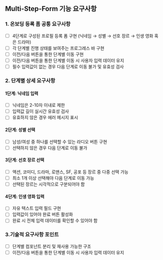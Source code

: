 ## Multi-Step-Form 기능 요구사항

### 1. 온보딩 등록 폼 공통 요구사항

- [ ] 4단계로 구성된 프로필 등록 폼 구현 (닉네임 → 성별 → 선호 장르 → 인생 영화 혹은 드라마)
- [ ] 각 단계별 진행 상태를 보여주는 프로그레스 바 구현
- [ ] 이전/다음 버튼을 통한 단계별 이동 구현
- [ ] 이전/다음 버튼을 통한 단계별 이동 시 사용자 입력 데이터 유지
- [ ] 필수 입력값이 없는 경우 다음 단계로 이동 불가 및 유효성 검사

### 2. 단계별 상세 요구사항

#### 1단계: 닉네임 입력

- [ ] 닉네임은 2-10자 이내로 제한
- [ ] 입력값 길이 실시간 유효성 검사
- [ ] 유효하지 않은 경우 에러 메시지 표시

#### 2단계: 성별 선택

- [ ] 남성/여성 중 하나를 선택할 수 있는 라디오 버튼 구현
- [ ] 선택하지 않은 경우 다음 단계로 이동 불가

#### 3단계: 선호 장르 선택

- [ ] 액션, 코미디, 드라마, 로맨스, SF, 공포 등 장르 중 다중 선택 가능
- [ ] 최소 1개 이상 선택해야 다음 단계로 이동 가능
- [ ] 선택된 장르는 시각적으로 구분되어야 함

#### 4단계: 인생 영화 입력

- [ ] 자유 텍스트 입력 필드 구현
- [ ] 입력값이 있어야 완료 버튼 활성화
- [ ] 완료 시 전체 입력 데이터를 확인할 수 있어야 함

### 3.기술적 요구사항 포인트

- [ ] 단계별 컴포넌트 분리 및 재사용 가능한 구조
- [ ] 이전/다음 버튼을 통한 단계별 이동 시 사용자 입력 데이터 유지
